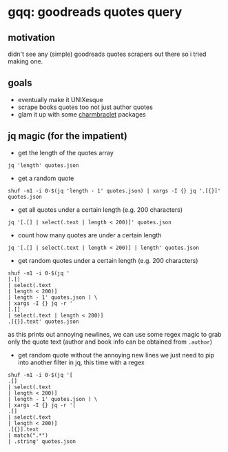# gqq: goodreads quotes query

## motivation

didn't see any (simple) goodreads quotes scrapers out there so i tried making one.

## goals

- eventually make it UNIXesque
- scrape books quotes too not just author quotes
- glam it up with some [charmbraclet](https://github.com/charmbracelet/) packages

## jq magic (for the impatient)

- get the length of the quotes array

```fish
jq 'length' quotes.json
```

- get a random quote

```fish
shuf -n1 -i 0-$(jq 'length - 1' quotes.json) | xargs -I {} jq '.[{}]' quotes.json
```

- get all quotes under a certain length (e.g. 200 characters)

```fish
jq '[.[] | select(.text | length < 200)]' quotes.json
```

- count how many quotes are under a certain length

```fish
jq '[.[] | select(.text | length < 200)] | length' quotes.json
```

- get random quotes under a certain length (e.g. 200 characters)

```fish
shuf -n1 -i 0-$(jq '
[.[]
| select(.text
| length < 200)]
| length - 1' quotes.json ) \
| xargs -I {} jq -r '
[.[]
| select(.text | length < 200)]
.[{}].text' quotes.json
```

as this prints out annoying newlines, we can use some regex magic to grab only
the quote text (author and book info can be obtained from `.author`)

- get random quote without the annoying new lines we just need to pip into another filter in jq, this time with a regex

```fish
shuf -n1 -i 0-$(jq '[
.[]
| select(.text
| length < 200)]
| length - 1' quotes.json ) \
| xargs -I {} jq -r '[
.[]
| select(.text
| length < 200)]
.[{}].text
| match(".*")
| .string' quotes.json
```
